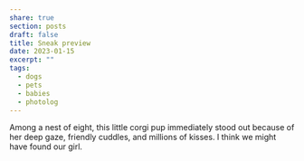 ```yaml
---
share: true
section: posts
draft: false
title: Sneak preview
date: 2023-01-15
excerpt: ""
tags:
  - dogs
  - pets
  - babies
  - photolog
---
```


<!-- 
<div class="row">
    <div class="col-md-6">
        <img src="https://res.cloudinary.com/dbi2zounq/image/upload/c_scale,w_500/v1673806575/zinzy.website/2023-01-15-preview_kwj3ww.jpg" alt="I'm a person looking down lovingly at the two-week old sleeping corgi pup in my arms. I'm wearing a black vest and marbeled glasses and have a curly buzzcut. The puppy is white and dark brown. She rests in my hand on her back, her white paws sticking out.">
    </div>
    <div class="col-md-6">
        <img src="https://res.cloudinary.com/dbi2zounq/image/upload/c_scale,w_500/v1673854342/zinzy.website/2023-01-15-preview-2_z5rmmd.jpg" alt="Close-up of the puppy sleeping in my hands. I hold her up for the picture.">
    </div>
</div> -->
Among a nest of eight, this little corgi pup immediately stood out because of her deep gaze, friendly cuddles, and millions of kisses. I think we might have found our girl.